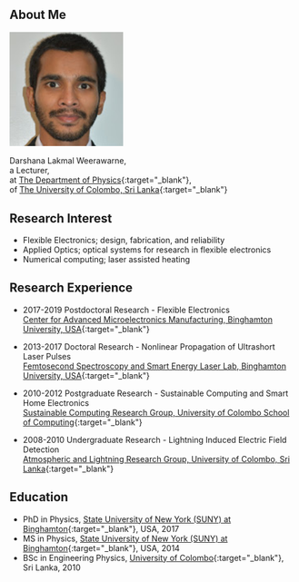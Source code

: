 ## About Me

<img class="profile-picture" src="mypicture.jpg" width="200">

Darshana Lakmal Weerawarne,  
a Lecturer,  
at [The Department of Physics](https://science.cmb.ac.lk/physics/){:target="_blank"},  
of [The University of Colombo, Sri Lanka](https://cmb.ac.lk/){:target="_blank"}  

## Research Interest
* Flexible Electronics; design, fabrication, and reliability  
* Applied Optics; optical systems for research in flexible electronics  
* Numerical computing; laser assisted heating  

## Research Experience 
* 2017-2019 Postdoctoral Research - Flexible Electronics  
  [Center for Advanced Microelectronics Manufacturing, Binghamton University, USA](https://www.binghamton.edu/camm/){:target="_blank"}  

* 2013-2017 Doctoral Research - Nonlinear Propagation of Ultrashort Laser Pulses  
  [Femtosecond Spectroscopy and Smart Energy Laser Lab, Binghamton University, USA](https://sites.google.com/a/binghamton.edu/bshim/home){:target="_blank"}  

* 2010-2012 Postgraduate Research - Sustainable Computing and Smart Home Electronics  
  [Sustainable Computing Research Group, University of Colombo School of Computing](http://www.scorelab.org/){:target="_blank"}  

* 2008-2010 Undergraduate Research - Lightning Induced Electric Field Detection  
  [Atmospheric and Lightning Research Group, University of Colombo, Sri Lanka](https://science.cmb.ac.lk/physics/research/research-groups/atmospheric-and-lightning-research-group/){:target="_blank"}  

## Education 
* PhD in Physics, [State University of New York (SUNY) at Binghamton](https://www.binghamton.edu/){:target="_blank"}, USA, 2017  
* MS in Physics, [State University of New York (SUNY) at Binghamton](https://www.binghamton.edu/){:target="_blank"}, USA, 2014  
* BSc in Engineering Physics, [University of Colombo](https://cmb.ac.lk/){:target="_blank"}, Sri Lanka, 2010  


